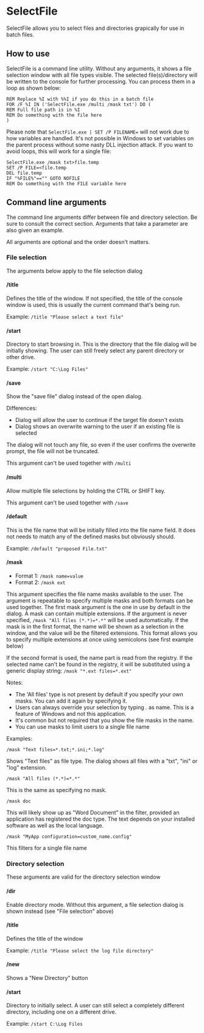 # SelectFile

SelectFile allows you to select files and directories grapically for use in batch files.

## How to use

SelectFile is a command line utility.
Without any arguments, it shows a file selection window with all file types visible.
The selected file(s)/directory will be written to the console for further processing.
You can process them in a loop as shown below:

    REM Replace %I with %%I if you do this in a batch file
    FOR /F %I IN ('SelectFile.exe /multi /mask txt') DO (
	REM Full file path is in %I
	REM Do something with the file here
	)

Please note that `SelectFile.exe | SET /P FILENAME=` will not work due to how variables are handled.
It's not possible in Windows to set variables on the parent process without some nasty DLL injection attack.
If you want to avoid loops, this will work for a single file:

    SelectFile.exe /mask txt>file.temp
	SET /P FILE=<file.temp
	DEL file.temp
	IF "%FILE%"=="" GOTO NOFILE
	REM Do something with the FILE variable here

## Command line arguments

The command line arguments differ between file and directory selection.
Be sure to consult the correct section.
Arguments that take a parameter are also given an example.

All arguments are optional and the order doesn't matters.

### File selection

The arguments below apply to the file selection dialog

#### /title

Defines the title of the window.
If not specified, the title of the console window is used,
this is usually the current command that's being run.

Example: `/title "Please select a text file"`

#### /start

Directory to start browsing in.
This is the directory that the file dialog will be initially showing.
The user can still freely select any parent directory or other drive.

Example: `/start "C:\Log Files"`

#### /save

Show the "save file" dialog instead of the open dialog.

Differences:

- Dialog will allow the user to continue if the target file doesn't exists
- Dialog shows an overwrite warning to the user if an existing file is selected

The dialog will not touch any file, so even if the user confirms the overwrite prompt,
the file will not be truncated.

This argument can't be used together with `/multi`

#### /multi

Allow multiple file selections by holding the CTRL or SHIFT key.

This argument can't be used together with `/save`

#### /default

This is the file name that will be initially filled into the file name field.
It does not needs to match any of the defined masks but obviously should.

Example: `/default "proposed File.txt"`

#### /mask

- Format 1: `/mask name=value`
- Format 2: `/mask ext`

This argument specifies the file name masks available to the user.
The argument is repeatable to specify multiple masks and both formats can be used together.
The first mask argument is the one in use by default in the dialog.
A mask can contain multiple extensions.
If the argument is never specified, `/mask "All files (*.*)=*.*"` will be used automatically.
If the mask is in the first format, the name will be shown as a selection in the window,
and the value will be the filtered extensions.
This format allows you to specify multiple extensions at once using semicolons (see first example below)

If the second format is used, the name part is read from the registry.
If the selected name can't be found in the registry, it will be substituted using a generic display string:
`/mask "*.ext files=*.ext"`

Notes:

- The 'All files' type is not present by default if you specify your own masks. You can add it again by specifying it.
- Users can always override your selection by typing *.* as name. This is a feature of Windows and not this application.
- It's common but not required that you show the file masks in the name.
- You can use masks to limit users to a single file name

Examples:

    /mask "Text files=*.txt;*.ini;*.log"

Shows "Text files" as file type. The dialog shows all files with a "txt", "ini" or "log" extension.

	/mask "All files (*.*)=*.*"

This is the same as specifying no mask.

	/mask doc

This will likely show up as "Word Document" in the filter, provided an application has registered the doc type.
The text depends on your installed software as well as the local language.

    /mask "MyApp configuration=custom_name.config"

This filters for a single file name

### Directory selection

These arguments are valid for the directory selection window

#### /dir

Enable directory mode.
Without this argument, a file selection dialog is shown instead (see "File selection" above)

#### /title

Defines the title of the window

Example: `/title "Please select the log file directory"`

#### /new

Shows a "New Directory" button

#### /start

Directory to initially select.
A user can still select a completely different directory,
including one on a different drive.

Example: `/start C:\Log Files`
